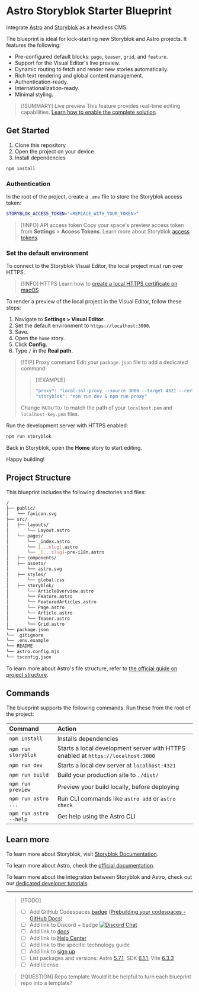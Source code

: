 
# Astro Storyblok Starter Blueprint

Integrate [Astro](https://astro.build/) and [Storyblok](http://www.storyblok.com) as a headless CMS.

The blueprint is ideal for kick-starting new Storyblok and Astro projects. It features the following:
- Pre-configured default blocks: `page`, `teaser`, `grid`, and `feature`.
- Support for the Visual Editor's live preview.
- Dynamic routing to fetch and render new stories automatically.
- Rich text rendering and global content management.
- Authentication-ready.
- Internationalization-ready.
- Minimal styling.

> [!SUMMARY] Live preview
> This feature provides real-time editing capabilities. [Learn how to enable the complete solution](https://github.com/storyblok/storyblok-astro?tab=readme-ov-file#enabling-live-preview-for-storybloks-visual-editor).

## Get Started

1. Clone this repository
2. Open the project on your device
3. Install dependencies

```sh
npm install
```

### Authentication

In the root of the project, create a `.env` file to store the Storyblok access token:

```sh
STORYBLOK_ACCESS_TOKEN="<REPLACE_WITH_YOUR_TOKEN>"
```

> [!INFO] API access token
> Copy your space's preview access token from **Settings** > **Access Tokens**.
> Learn more about Storyblok [access tokens](https://www.storyblok.com/docs/concepts/access-tokens).

### Set the default environment

To connect to the Storyblok Visual Editor, the local project must run over HTTPS.

> [!INFO] HTTPS
> Learn how to [create a local HTTPS certificate on macOS](https://www.storyblok.com/faq/setup-dev-server-https-proxy)

To render a preview of the local project in the Visual Editor, follow these steps:

1. Navigate to **Settings > Visual Editor**.
2. Set the default environment to `https://localhost:3000`.
3. Save.
4. Open the `home` story.
5. Click **Config**.
6. Type `/` in the **Real path**.

>[!TIP] Proxy command
>Edit your `package.json` file to add a dedicated command:
> > [!EXAMPLE]
> > ```sh
> > "proxy": "local-ssl-proxy --source 3000 --target 4321 --cert PATH/TO/localhost.pem --key PATH/TO/localhost-key.pem",
> > "storyblok": "npm run dev & npm run proxy"
> 
> Change `PATH/TO/` to match the path of your `localhost.pem` and `localhost-key.pem` files.

Run the development server with HTTPS enabled:
```sh
npm run storyblok
```

Back in Storyblok, open the **Home** story to start editing.

Happy building!

## Project Structure

This blueprint includes the following directories and files:

```sh
/
├── public/
│   └── favicon.svg
├── src/
│   ├── layouts/
│       └── Layout.astro
│   └── pages/
│       └── _index.astro
│       └── [...slug].astro
│       └── _[...slug]-pre-i18n.astro
│   ├── components/
│   ├── assets/
│       └── astro.svg
│   ├── styles/
│       └── global.css
│   ├── storyblok/
│       └── ArticleOverview.astro
│       └── Feature.astro
│       └── FeaturedArticles.astro
│       └── Page.astro
│       └── Article.astro
│       └── Teaser.astro
│       └── Grid.astro
└── package.json
└── .gitignore
└── .env.example
└── README
└── astro.config.mjs
└── tsconfig.json
```

To learn more about Astro's file structure, refer to [the official guide on project structure](https://docs.astro.build/en/basics/project-structure/).

## Commands

The blueprint supports the following commands. Run these from the root of the project:

| Command                | Action                                                                           |
| :--------------------- | :------------------------------------------------------------------------------- |
| `npm install`          | Installs dependencies                                                            |
| `npm run storyblok`    | Starts a local development server with HTTPS enabled at `https://localhost:3000` |
| `npm run dev`          | Starts a local dev server at `localhost:4321`                                    |
| `npm run build`        | Build your production site to `./dist/`                                          |
| `npm run preview`      | Preview your build locally, before deploying                                     |
| `npm run astro ...`    | Run CLI commands like `astro add` or `astro check`                               |
| `npm run astro --help` | Get help using the Astro CLI                                                     |

## Learn more

To learn more about Storyblok, visit [Storyblok Documentation](https://www.storyblok.com/docs).

To learn more about Astro, check the [official documentation](https://docs.astro.build/en/getting-started/).

To learn more about the integration between Storyblok and Astro, check out our [dedicated developer tutorials](https://www.storyblok.com/tutorials?technologies=astro).

***

> [!TODO]
> - [ ] Add GitHub Codespaces [badge](https://github.com/codespaces/badge.svg) ([Prebuilding your codespaces - GitHub Docs](https://docs.github.com/en/codespaces/prebuilding-your-codespaces))
> - [ ] Add link to Discord + badge [![Discord Chat](https://img.shields.io/discord/308323056592486420.svg)](https://discord.gg/)  
> - [ ] Add link to [docs](https://www.storyblok.com/docs)
> - [ ] Add link to [Help Center](https://support.storyblok.com/hc/en-us)
> - [ ] Add link to the specific technology guide
> - [ ] Add link to [sign up](https://app.storyblok.com/#/signup)
> - [ ] List packages and versions: Astro [5.7.1](https://github.com/withastro/astro/releases/tag/astro%405.7.1), SDK [6.1.1](https://github.com/storyblok/storyblok-astro/releases/tag/v6.1.1), Vite [6.3.3](https://github.com/vitejs/vite/releases/tag/v6.3.3)
> - [ ] Add license

> [!QUESTION] Repo template
> Would it be helpful to turn each blueprint repo into a template?
